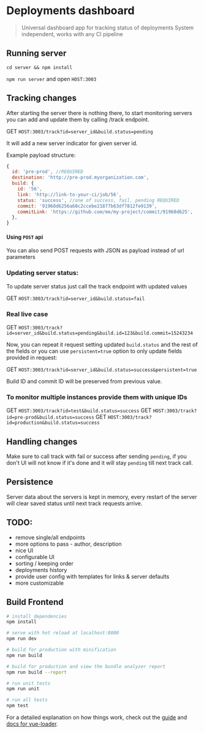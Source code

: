 # Deployments dashboard

> Universal dashboard app for tracking status of deployments
> System independent, works with any CI pipeline

## Running server

`cd server && npm install`

`npm run server` and open `HOST:3003`

## Tracking changes

After starting the server there is nothing there, to start monitoring
servers you can add and update them by calling /track endpoint.

GET `HOST:3003/track?id=server_id&build.status=pending`

It will add a new server indicator for given server id.

Example payload structure:
```js
{
  id: 'pre-prod', //REQUIRED
  destination: 'http://pre-prod.myorganization.com',
  build: {
    id: '56',
    link: 'http://link-to-your-ci/job/56',
    status: 'success', //one of success, fail, pending REQUIRED
    commit: '91968d6256a68c2ccebe21877b63df7812fe9139',
    commitLink: 'https://github.com/me/my-project/commit/91968d625',
  },
}
```

#### Using `POST` api

You can also send POST requests with JSON as payload instead of url parameters


### Updating server status:

To update server status just call the track endpoint with updated values

GET `HOST:3003/track?id=server_id&build.status=fail`

### Real live case

GET `HOST:3003/track?id=server_id&build.status=pending&build.id=123&build.commit=15243234`

Now, you can repeat it request setting updated `build.status` and the
rest of the fields or you can use `persistent=true` option to only update
fields provided in request:

GET `HOST:3003/track?id=server_id&build.status=success&persistent=true`

Build ID and commit ID will be preserved from previous value.

### To monitor multiple instances provide them with unique IDs

GET `HOST:3003/track?id=test&build.status=success`
GET `HOST:3003/track?id=pre-prod&build.status=success`
GET `HOST:3003/track?id=production&build.status=success`

## Handling changes

Make sure to call track with fail or success after sending `pending`, if
you don't UI will not know if it's done and it will stay `pending` till
next track call.

## Persistence

Server data about the servers is kept in memory, every restart of the
server will clear saved status until next track requests arrive.

## TODO:

- remove single/all endpoints
- more options to pass - author, description
- nice UI
- configurable UI
- sorting / keeping order
- deployments history
- provide user config with templates for links & server defaults
- more customizable

## Build Frontend

``` bash
# install dependencies
npm install

# serve with hot reload at localhost:8080
npm run dev

# build for production with minification
npm run build

# build for production and view the bundle analyzer report
npm run build --report

# run unit tests
npm run unit

# run all tests
npm test
```

For a detailed explanation on how things work, check out the [guide](http://vuejs-templates.github.io/webpack/) and [docs for vue-loader](http://vuejs.github.io/vue-loader).
